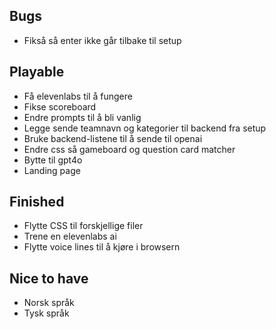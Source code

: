 ## Bugs
- Fikså så enter ikke går tilbake til setup

## Playable
- Få elevenlabs til å fungere
- Fikse scoreboard
- Endre prompts til å bli vanlig
- Legge sende teamnavn og kategorier til backend fra setup
- Bruke backend-listene til å sende til openai
- Endre css så gameboard og question card matcher
- Bytte til gpt4o
- Landing page

## Finished
- Flytte CSS til forskjellige filer
- Trene en elevenlabs ai
- Flytte voice lines til å kjøre i browsern


## Nice to have
- Norsk språk
- Tysk språk

